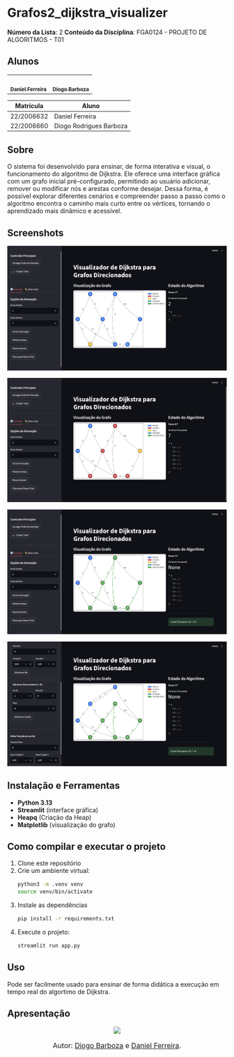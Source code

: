 # Grafos2_dijkstra_visualizer

**Número da Lista**: 2
**Conteúdo da Disciplina**: FGA0124 - PROJETO DE ALGORITMOS - T01  


## Alunos


<div align = "center">
<table>
  <tr>
    <td align="center"><a href="https://github.com/DanielFsR"><img style="border-radius: 50%;" src="https://github.com/DanielFsR.png" width="190;" alt=""/><br /><sub><b>Daniel Ferreira</b></sub></a><br /><a href="Link git" title="Rocketseat"></a></td>
    <td align="center"><a href="https://github.com/Diogo-Barboza"><img style="border-radius: 50%;" src="https://github.com/Diogo-Barboza.png" width="190px;" alt=""/><br /><sub><b>Diogo Barboza </b></sub></a><br />
  </tr>
</table>

| Matrícula   | Aluno                             |
| ----------- | ----------------------------------|
| 22/2006632  | Daniel Ferreira                   |
| 22/2006660  | Diogo Rodrigues Barboza           |
</div>

## Sobre 
O sistema foi desenvolvido para ensinar, de forma interativa e visual, o funcionamento do algoritmo de Dijkstra. Ele oferece uma interface gráfica com um grafo inicial pré-configurado, permitindo ao usuário adicionar, remover ou modificar nós e arestas conforme desejar. Dessa forma, é possível explorar diferentes cenários e compreender passo a passo como o algoritmo encontra o caminho mais curto entre os vértices, tornando o aprendizado mais dinâmico e acessível.

## Screenshots

![alt text](image.png)

![alt text](image-1.png)

![alt text](image-2.png)

![alt text](image-3.png)

## Instalação e Ferramentas
- **Python 3.13**
- **Streamlit** (interface gráfica)
- **Heapq** (Criação da Heap)
- **Matplotlib** (visualização do grafo)


## Como compilar e executar o projeto

1. Clone este repositório  
2. Crie um ambiente virtual:
   ```bash
   python3 -m .venv venv
   source venv/bin/activate

3. Instale as dependências
    ```bash
    pip install -r requirements.txt

4. Execute o projeto:
    ```bash
    streamlit run app.py


## Uso 

Pode ser facilmente usado para ensinar de forma didática a execução em tempo real do algortimo de Dijkstra.

## Apresentação 

<div align="center">
<a href="https://youtu.be/4P9XdXVWwNk"><img src="https://i.imgur.com/6sgT9qo.png" width="50%"></a>
</div>

<font size="3"><p style="text-align: center">Autor: [Diogo Barboza](https://github.com/) e [Daniel Ferreira](https://github.com/).</p></font>


